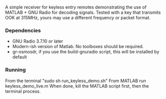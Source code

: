 A simple receiver for keyless entry remotes demonstrating the use of MATLAB + GNU Radio for decoding signals. 
Tested with a key that transmits OOK at 315MHz, yours may use a different frequency or packet format.

### Dependencies
* GNU Radio 3.7.10 or later
* Modern-ish version of Matlab. No toolboxes should be required. 
* gr-osmosdr, if you use the build-gnuradio script, this will be installed by default

### Running
From the terminal "sudo sh run_keyless_demo.sh"
From MATLAB run keyless_demo_live.m
When done, kill the MATLAB script first, then the terminal process.



